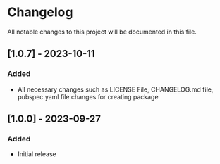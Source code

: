 # Changelog

All notable changes to this project will be documented in this file.

## [1.0.7] - 2023-10-11

### Added
- All necessary changes such as LICENSE File, CHANGELOG.md file, pubspec.yaml file changes for creating package

## [1.0.0] - 2023-09-27

### Added
- Initial release
